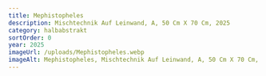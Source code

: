 ```yaml
---
title: Mephistopheles
description: Mischtechnik Auf Leinwand, A, 50 Cm X 70 Cm, 2025
category: halbabstrakt
sortOrder: 0
year: 2025
imageUrl: /uploads/Mephistopheles.webp
imageAlt: Mephistopheles, Mischtechnik Auf Leinwand, A, 50 Cm X 70 Cm, 2025
---
```

